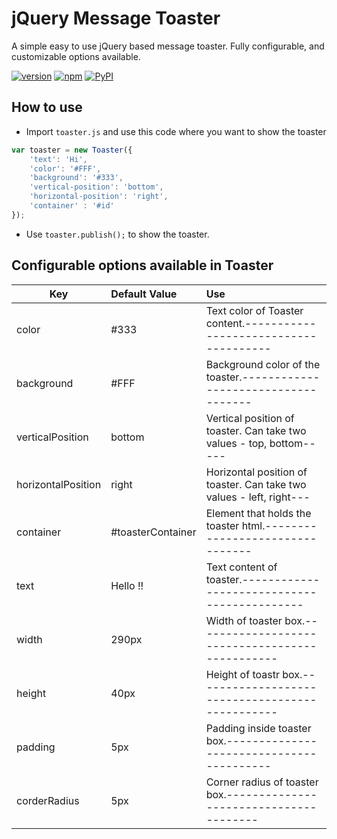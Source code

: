 # jQuery Message Toaster
A simple easy to use jQuery based message toaster. Fully configurable, and customizable options available.

[![version](https://img.shields.io/badge/version-v0.0.1-orange.svg)]()
[![npm](https://img.shields.io/npm/l/express.svg)]()
[![PyPI](https://img.shields.io/badge/status-stable-brightgreen.svg)]()

## How to use

- Import `toaster.js` and use this code where you want to show the toaster

```Javascript
var toaster = new Toaster({
    'text': 'Hi',
    'color': '#FFF',
    'background': '#333',
    'vertical-position': 'bottom',
    'horizontal-position': 'right',
    'container' : '#id'
});
```

- Use `toaster.publish();` to show the toaster.

## Configurable options available in Toaster

| Key               | Default Value       | Use                                                                 |
| ------------------|:--------------------| :-------------------------------------------------------------------|
| color             | #333                | Text color of Toaster content.--------------------------------------|
| background        | #FFF                | Background color of the toaster.------------------------------------|
| verticalPosition  | bottom              | Vertical position of toaster. Can take two values - top, bottom-----|
| horizontalPosition| right               | Horizontal position of toaster. Can take two values - left, right---|
| container         | #toasterContainer   | Element that holds the toaster html.--------------------------------|
| text              | Hello !!            | Text content of toaster.--------------------------------------------|
| width             | 290px               | Width of toaster box.-----------------------------------------------|
| height            | 40px                | Height of toastr box.-----------------------------------------------|
| padding           | 5px                 | Padding inside toaster box.-----------------------------------------|
| corderRadius      | 5px                 | Corner radius of toaster box.---------------------------------------|
